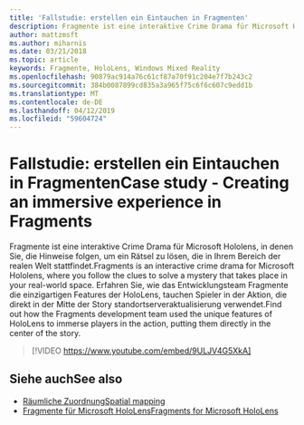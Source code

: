 ```yaml
---
title: 'Fallstudie: erstellen ein Eintauchen in Fragmenten'
description: Fragmente ist eine interaktive Crime Drama für Microsoft Hololens, in denen Sie, die Hinweise folgen, um ein Rätsel zu lösen, die in Ihrem Bereich der realen Welt stattfindet.
author: mattzmsft
ms.author: miharnis
ms.date: 03/21/2018
ms.topic: article
keywords: Fragmente, HoloLens, Windows Mixed Reality
ms.openlocfilehash: 90879ac914a76c61cf87a70f91c204e7f7b243c2
ms.sourcegitcommit: 384b0087899cd835a3a965f75c6f6c607c9edd1b
ms.translationtype: MT
ms.contentlocale: de-DE
ms.lasthandoff: 04/12/2019
ms.locfileid: "59604724"
---
```

# <a name="case-study---creating-an-immersive-experience-in-fragments"></a><span data-ttu-id="41135-104">Fallstudie: erstellen ein Eintauchen in Fragmenten</span><span class="sxs-lookup"><span data-stu-id="41135-104">Case study - Creating an immersive experience in Fragments</span></span>

<span data-ttu-id="41135-105">Fragmente ist eine interaktive Crime Drama für Microsoft Hololens, in denen Sie, die Hinweise folgen, um ein Rätsel zu lösen, die in Ihrem Bereich der realen Welt stattfindet.</span><span class="sxs-lookup"><span data-stu-id="41135-105">Fragments is an interactive crime drama for Microsoft Hololens, where you follow the clues to solve a mystery that takes place in your real-world space.</span></span> <span data-ttu-id="41135-106">Erfahren Sie, wie das Entwicklungsteam Fragmente die einzigartigen Features der HoloLens, tauchen Spieler in der Aktion, die direkt in der Mitte der Story standortserveraktualisierung verwendet.</span><span class="sxs-lookup"><span data-stu-id="41135-106">Find out how the Fragments development team used the unique features of HoloLens to immerse players in the action, putting them directly in the center of the story.</span></span>



>[!VIDEO https://www.youtube.com/embed/9ULJV4G5XkA]

## <a name="see-also"></a><span data-ttu-id="41135-107">Siehe auch</span><span class="sxs-lookup"><span data-stu-id="41135-107">See also</span></span>
* [<span data-ttu-id="41135-108">Räumliche Zuordnung</span><span class="sxs-lookup"><span data-stu-id="41135-108">Spatial mapping</span></span>](spatial-mapping.md)
* [<span data-ttu-id="41135-109">Fragmente für Microsoft HoloLens</span><span class="sxs-lookup"><span data-stu-id="41135-109">Fragments for Microsoft HoloLens</span></span>](https://www.microsoft.com/p/fragments/9nblggh5ggm8)
